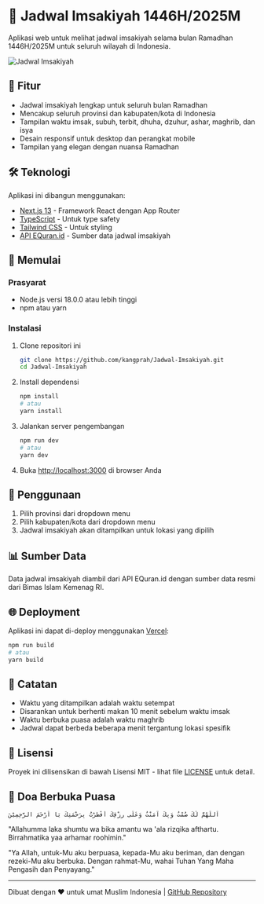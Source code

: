 # 📅 Jadwal Imsakiyah 1446H/2025M

Aplikasi web untuk melihat jadwal imsakiyah selama bulan Ramadhan 1446H/2025M untuk seluruh wilayah di Indonesia.

![Jadwal Imsakiyah](https://cdn.discordapp.com/attachments/1299418032136917075/1345442388943831130/mosque.png?ex=67c4905e&is=67c33ede&hm=f62a613c32ab513a16833984bc6de435b26ca1482efbbb9beea7319d409f2001&)

## 🌙 Fitur

- Jadwal imsakiyah lengkap untuk seluruh bulan Ramadhan
- Mencakup seluruh provinsi dan kabupaten/kota di Indonesia
- Tampilan waktu imsak, subuh, terbit, dhuha, dzuhur, ashar, maghrib, dan isya
- Desain responsif untuk desktop dan perangkat mobile
- Tampilan yang elegan dengan nuansa Ramadhan

## 🛠️ Teknologi

Aplikasi ini dibangun menggunakan:

- [Next.js 13](https://nextjs.org/) - Framework React dengan App Router
- [TypeScript](https://www.typescriptlang.org/) - Untuk type safety
- [Tailwind CSS](https://tailwindcss.com/) - Untuk styling
- [API EQuran.id](https://equran.id/) - Sumber data jadwal imsakiyah

## 🚀 Memulai

### Prasyarat

- Node.js versi 18.0.0 atau lebih tinggi
- npm atau yarn

### Instalasi

1. Clone repositori ini
   ```bash
   git clone https://github.com/kangprah/Jadwal-Imsakiyah.git
   cd Jadwal-Imsakiyah
   ```

2. Install dependensi
   ```bash
   npm install
   # atau
   yarn install
   ```

3. Jalankan server pengembangan
   ```bash
   npm run dev
   # atau
   yarn dev
   ```

4. Buka [http://localhost:3000](http://localhost:3000) di browser Anda

## 📱 Penggunaan

1. Pilih provinsi dari dropdown menu
2. Pilih kabupaten/kota dari dropdown menu
3. Jadwal imsakiyah akan ditampilkan untuk lokasi yang dipilih

## 📊 Sumber Data

Data jadwal imsakiyah diambil dari API EQuran.id dengan sumber data resmi dari Bimas Islam Kemenag RI.

## 🌐 Deployment

Aplikasi ini dapat di-deploy menggunakan [Vercel](https://vercel.com/):

```bash
npm run build
# atau
yarn build
```

## 📝 Catatan

- Waktu yang ditampilkan adalah waktu setempat
- Disarankan untuk berhenti makan 10 menit sebelum waktu imsak
- Waktu berbuka puasa adalah waktu maghrib
- Jadwal dapat berbeda beberapa menit tergantung lokasi spesifik

## 📜 Lisensi

Proyek ini dilisensikan di bawah Lisensi MIT - lihat file [LICENSE](LICENSE) untuk detail.

## 🙏 Doa Berbuka Puasa

```
اَللّهُمَّ لَكَ صُمْتُ وَبِكَ آمَنْتُ وَعَلَى رِزْقِكَ أَفْطَرْتُ بِرَحْمَتِكَ يَا اَرْحَمَ الرَّحِمِيْنَ
```

"Allahumma laka shumtu wa bika amantu wa 'ala rizqika afthartu. Birrahmatika yaa arhamar roohimin."

"Ya Allah, untuk-Mu aku berpuasa, kepada-Mu aku beriman, dan dengan rezeki-Mu aku berbuka. Dengan rahmat-Mu, wahai Tuhan Yang Maha Pengasih dan Penyayang."

---

Dibuat dengan ❤️ untuk umat Muslim Indonesia | [GitHub Repository](https://github.com/kangprah/Jadwal-Imsakiyah)